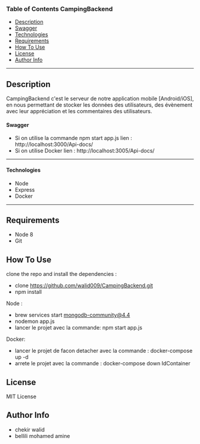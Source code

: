 ### Table of Contents CampingBackend

- [Description](#description)
- [Swagger](#swagger)
- [Technologies](#how-to-use)
- [Requirements](#Requirements)
- [How To Use](#how-to-use)
- [License](#license)
- [Author Info](#author-info)

---

## Description

CampingBackend c'est le serveur de notre application mobile [Android/iOS], en nous permettant de stocker les données des utilisateurs, des évènement avec leur appréciation et les commentaires des utilisateurs.

#### Swagger

- Si on utilise la commande npm start app.js lien : http://localhost:3000/Api-docs/
- Si on utilise Docker lien : http://localhost:3005/Api-docs/

---

#### Technologies

- Node  
- Express
- Docker

---

## Requirements

* Node 8
* Git

## How To Use
clone the repo and install the dependencies :
- clone https://github.com/walid009/CampingBackend.git
- npm install

Node :
- brew services start mongodb-community@4.4
- nodemon app.js
- lancer le projet avec la commande: npm start app.js

Docker:
- lancer le projet de facon detacher avec la commande : docker-compose up -d
- arrete le projet avec la commande : docker-compose down IdContainer

## License

MIT License

## Author Info

- chekir walid
- bellili mohamed amine
